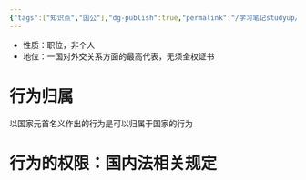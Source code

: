 ```yaml
---
{"tags":["知识点","国公"],"dg-publish":true,"permalink":"/学习笔记studyup/国际公法/国家元首/","dgPassFrontmatter":true,"created":"2024-11-26T11:27:38.581+08:00","updated":"2024-11-26T11:29:02.658+08:00"}
---
```


- 性质：职位，非个人
- 地位：一国对外交关系方面的最高代表，无须全权证书
# 行为归属
以国家元首名义作出的行为是可以归属于国家的行为
# 行为的权限：国内法相关规定